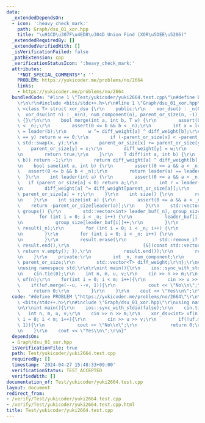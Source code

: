 ```yaml
---
data:
  _extendedDependsOn:
  - icon: ':heavy_check_mark:'
    path: Graph/dsu_01_xor.hpp
    title: "\u91CD\u307F\u4ED8\u304D Union Find (XOR\u5DEE\u5206)"
  _extendedRequiredBy: []
  _extendedVerifiedWith: []
  _isVerificationFailed: false
  _pathExtension: cpp
  _verificationStatusIcon: ':heavy_check_mark:'
  attributes:
    '*NOT_SPECIAL_COMMENTS*': ''
    PROBLEM: https://yukicoder.me/problems/no/2664
    links:
    - https://yukicoder.me/problems/no/2664
  bundledCode: "#line 1 \"Test/yukicoder/yuki2664.test.cpp\"\n#define PROBLEM \"https://yukicoder.me/problems/no/2664\"\
    \r\n\r\n#include <bits/stdc++.h>\r\n#line 1 \"Graph/dsu_01_xor.hpp\"\ntemplate\
    \ <class T> struct xor_dsu {\r\n    public:\r\n    xor_dsu() : _n(0) {}\r\n  \
    \  xor_dsu(int n) : _n(n), num_component(n), parent_or_size(n, -1), diff_weight(n)\
    \ {}\r\n\r\n    bool merge(int a, int b, T w) {\r\n        assert(0 <= a && a\
    \ < _n);\r\n        assert(0 <= b && b < _n);\r\n        int x = leader(a), y\
    \ = leader(b);\r\n        w ^= diff_weight[a] ^ diff_weight[b];\r\n        if(x\
    \ == y) return w == 0;\r\n        if (-parent_or_size[x] < -parent_or_size[y])\
    \ std::swap(x, y);\r\n        parent_or_size[x] += parent_or_size[y];\r\n    \
    \    parent_or_size[y] = x;\r\n        diff_weight[y] = w;\r\n        num_component--;\r\
    \n        return true;\r\n    }\r\n    T diff(int a, int b) {\r\n        if(!same(a,\
    \ b)) return -1;\r\n        return diff_weight[a] ^ diff_weight[b];\r\n    }\r\
    \n    bool same(int a, int b) {\r\n        assert(0 <= a && a < _n);\r\n     \
    \   assert(0 <= b && b < _n);\r\n        return leader(a) == leader(b);\r\n  \
    \  }\r\n    int leader(int a) {\r\n        assert(0 <= a && a < _n);\r\n     \
    \   if (parent_or_size[a] < 0) return a;\r\n        int r = leader(parent_or_size[a]);\r\
    \n        diff_weight[a] ^= diff_weight[parent_or_size[a]];\r\n        return\
    \ parent_or_size[a] = r;\r\n    }\r\n    int size() {\r\n        return num_component;\r\
    \n    }\r\n    int size(int a) {\r\n        assert(0 <= a && a < _n);\r\n    \
    \    return -parent_or_size[leader(a)];\r\n    }\r\n    std::vector<std::vector<int>>\
    \ groups() {\r\n        std::vector<int> leader_buf(_n), group_size(_n);\r\n \
    \       for (int i = 0; i < _n; i++) {\r\n            leader_buf[i] = leader(i);\r\
    \n            group_size[leader_buf[i]]++;\r\n        }\r\n        std::vector<std::vector<int>>\
    \ result(_n);\r\n        for (int i = 0; i < _n; i++) {\r\n            result[i].reserve(group_size[i]);\r\
    \n        }\r\n        for (int i = 0; i < _n; i++) {\r\n            result[leader_buf[i]].push_back(i);\r\
    \n        }\r\n        result.erase(\r\n            std::remove_if(result.begin(),\
    \ result.end(),\r\n                           [&](const std::vector<int>& v) {\
    \ return v.empty(); }),\r\n            result.end());\r\n        return result;\r\
    \n    }\r\n    private:\r\n        int _n, num_component;\r\n        std::vector<int>\
    \ parent_or_size;\r\n        std::vector<T> diff_weight;\r\n};\r\n#line 5 \"Test/yukicoder/yuki2664.test.cpp\"\
    \nusing namespace std;\r\n\r\nint main(){\r\n    ios::sync_with_stdio(false);\r\
    \n    cin.tie(0);\r\n    int n, m, u, v;\r\n    cin >> n >> m;\r\n    xor_dsu<int>\
    \ uf(n);\r\n    for(int i = 0; i < m; i++){\r\n        cin >> u >> v;\r\n    \
    \    if(!uf.merge(--u, --v, 1)){\r\n            cout << \"No\\n\";\r\n       \
    \     return 0;\r\n        }\r\n    }\r\n    cout << \"Yes\\n\";\r\n}\n"
  code: "#define PROBLEM \"https://yukicoder.me/problems/no/2664\"\r\n\r\n#include\
    \ <bits/stdc++.h>\r\n#include \"Graph/dsu_01_xor.hpp\"\r\nusing namespace std;\r\
    \n\r\nint main(){\r\n    ios::sync_with_stdio(false);\r\n    cin.tie(0);\r\n \
    \   int n, m, u, v;\r\n    cin >> n >> m;\r\n    xor_dsu<int> uf(n);\r\n    for(int\
    \ i = 0; i < m; i++){\r\n        cin >> u >> v;\r\n        if(!uf.merge(--u, --v,\
    \ 1)){\r\n            cout << \"No\\n\";\r\n            return 0;\r\n        }\r\
    \n    }\r\n    cout << \"Yes\\n\";\r\n}"
  dependsOn:
  - Graph/dsu_01_xor.hpp
  isVerificationFile: true
  path: Test/yukicoder/yuki2664.test.cpp
  requiredBy: []
  timestamp: '2024-04-27 15:48:33+09:00'
  verificationStatus: TEST_ACCEPTED
  verifiedWith: []
documentation_of: Test/yukicoder/yuki2664.test.cpp
layout: document
redirect_from:
- /verify/Test/yukicoder/yuki2664.test.cpp
- /verify/Test/yukicoder/yuki2664.test.cpp.html
title: Test/yukicoder/yuki2664.test.cpp
---
```

